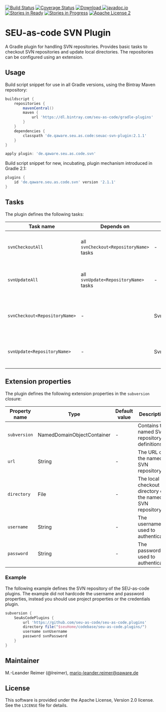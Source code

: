 [![Build Status](https://travis-ci.org/seu-as-code/seu-as-code.plugins.svg?branch=master)](https://travis-ci.org/seu-as-code/seu-as-code.plugins)
[![Coverage Status](https://coveralls.io/repos/seu-as-code/seu-as-code.plugins/badge.svg?branch=master&service=github&ts=1)](https://coveralls.io/github/seu-as-code/seu-as-code.plugins?branch=master)
[![Download](https://api.bintray.com/packages/seu-as-code/gradle-plugins/seuac-svn-plugin/images/download.svg) ](https://bintray.com/seu-as-code/gradle-plugins/seuac-svn-plugin/_latestVersion)
[![javadoc.io](https://javadocio-badges.herokuapp.com/de.qaware.seu.as.code/seuac-svn-plugin/badge.svg)](https://javadocio-badges.herokuapp.com/de.qaware.seu.as.code/seuac-svn-plugin)
[![Stories in Ready](https://badge.waffle.io/seu-as-code/seu-as-code.plugins.png?label=ready&title=Ready)](https://waffle.io/seu-as-code/seu-as-code.plugins)
[![Stories in Progress](https://badge.waffle.io/seu-as-code/seu-as-code.plugins.png?label=in%20progress&title=In%20Progress)](https://waffle.io/seu-as-code/seu-as-code.plugins)
[![Apache License 2](http://img.shields.io/badge/license-ASF2-blue.svg)](https://github.com/seu-as-code/seu-as-code.plugins/blob/master/LICENSE)

# SEU-as-code SVN Plugin

A Gradle plugin for handling SVN repositories. Provides basic tasks to checkout SVN repositories and update 
local directories. The repositories can be configured using an extension.

## Usage

Build script snippet for use in all Gradle versions, using the Bintray Maven repository:
```groovy
buildscript {
    repositories {
        mavenCentral()
        maven {
            url 'https://dl.bintray.com/seu-as-code/gradle-plugins'
        }
    }
    dependencies {
        classpath 'de.qaware.seu.as.code:seuac-svn-plugin:2.1.1'
    }
}

apply plugin: 'de.qaware.seu.as.code.svn'
```

Build script snippet for new, incubating, plugin mechanism introduced in Gradle 2.1:
```groovy
plugins {
    id 'de.qaware.seu.as.code.svn' version '2.1.1'
}
```

## Tasks

The plugin defines the following tasks:

Task name | Depends on | Type | Description
--- | --- | --- | ---
`svnCheckoutAll`| all `svnCheckout<RepositoryName>` tasks | - | Performs a SVN checkout of all defined repositories.
`svnUpdateAll` | all `svnUpdate<RepositoryName>` tasks | - | Performs a SVN update of all defined repositories.
`svnCheckout<RepositoryName>` | - | SvnCheckoutTask | Performs a SVN checkout of the named SVN repository.
`svnUpdate<RepositoryName>` | - | SvnUpdateTask | Performs a SVN update of the named SVN repository.

## Extension properties

The plugin defines the following extension properties in the `subversion` closure:

Property name | Type | Default value | Description
--- | --- | --- | ---
`subversion` | NamedDomainObjectContainer<SvnRepository> | - | Contains the named SVN repository definitions.
`url` | String | - | The URL of the named SVN repository.
`directory` | File | - | The local checkout directory of the named SVN repository.
`username` | String | - | The username used to authenticate.
`password` | String | - | The password used to authenticate.

### Example

The following example defines the SVN repository of the SEU-as-code plugins. The example did not hardcode the
username and password properties, instead you should use project properties or the credentials plugin.
```groovy
subversion {
    SeuAsCodePlugins {
        url 'https://github.com/seu-as-code/seu-as-code.plugins'
        directory file("$seuHome/codebase/seu-as-code.plugins/")
        username svnUsername
        password svnPassword
    }
}
```

## Maintainer

M.-Leander Reimer (@lreimer), <mario-leander.reimer@qaware.de>

## License

This software is provided under the Apache License, Version 2.0 license. See the `LICENSE` file for details.
